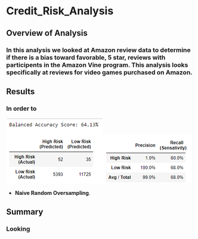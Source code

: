 # Credit_Risk_Analysis
## Overview of Analysis

### In this analysis we looked at Amazon review data to determine if there is a bias toward favorable, 5 star, reviews with participents in the Amazon Vine program. This analysis looks specifically at reviews for video games purchased on Amazon.

## Results

### In order to 
![Conf Mtrx](nro_cm.png)![Imbl Rprt](nro_cri.png)
 - **Naive Random Oversampling**.

## Summary

### Looking 
